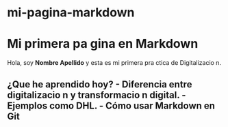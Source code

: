# mi-pagina-markdown
# Mi primera pa gina en Markdown 
Hola, soy **Nombre Apellido** y esta es mi primera pra ctica de Digitalizacio n. 
## ¿Que  he aprendido hoy? - Diferencia entre digitalizacio n y transformacio n digital. - Ejemplos como DHL. - Cómo usar Markdown en Git
